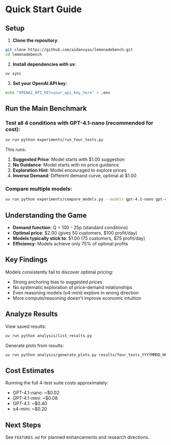 # Quick Start Guide

## Setup

1. **Clone the repository**:
```bash
git clone https://github.com/aidanvyas/lemonadebench.git
cd lemonadebench
```

2. **Install dependencies with uv**:
```bash
uv sync
```

3. **Set your OpenAI API key**:
```bash
echo "OPENAI_API_KEY=your_api_key_here" > .env
```

## Run the Main Benchmark

### Test all 4 conditions with GPT-4.1-nano (recommended for cost):
```bash
uv run python experiments/run_four_tests.py
```

This runs:
1. **Suggested Price**: Model starts with $1.00 suggestion
2. **No Guidance**: Model starts with no price guidance  
3. **Exploration Hint**: Model encouraged to explore prices
4. **Inverse Demand**: Different demand curve, optimal at $1.00

### Compare multiple models:
```bash
uv run python experiments/compare_models.py --models gpt-4.1-nano gpt-4.1-mini --days 30 --runs 3
```

## Understanding the Game

- **Demand function**: Q = 100 - 25p (standard conditions)
- **Optimal price**: $2.00 (gives 50 customers, $100 profit/day)
- **Models typically stick to**: $1.00 (75 customers, $75 profit/day)
- **Efficiency**: Models achieve only 75% of optimal profits

## Key Findings

Models consistently fail to discover optimal pricing:
- Strong anchoring bias to suggested prices
- No systematic exploration of price-demand relationships
- Even reasoning models (o4-mini) explore in wrong direction
- More compute/reasoning doesn't improve economic intuition

## Analyze Results

View saved results:
```bash
uv run python analysis/list_results.py
```

Generate plots from results:
```bash
uv run python analysis/generate_plots.py results/four_tests_YYYYMMDD_HHMMSS.json
```

## Cost Estimates

Running the full 4-test suite costs approximately:
- GPT-4.1-nano: ~$0.02
- GPT-4.1-mini: ~$0.08  
- GPT-4.1: ~$0.40
- o4-mini: ~$0.20

## Next Steps

See `FEATURES.md` for planned enhancements and research directions.